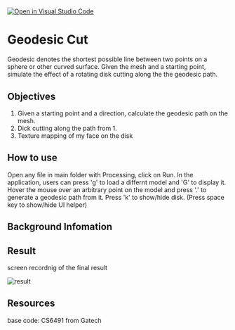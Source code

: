 # 
[![Open in Visual Studio Code](https://classroom.github.com/assets/open-in-vscode-f059dc9a6f8d3a56e377f745f24479a46679e63a5d9fe6f495e02850cd0d8118.svg)](https://classroom.github.com/online_ide?assignment_repo_id=5769067&assignment_repo_type=AssignmentRepo)
# Geodesic Cut

Geodesic denotes the shortest possible line between two points on a sphere or other curved surface. Given the mesh and a starting point, simulate the effect of a rotating disk cutting along the the geodesic path.

## Objectives

1. Given a starting point and a direction, calculate the geodesic path on the mesh. 
2. Dick cutting along the path from 1. 
3. Texture mapping of my face on the disk

## How to use
Open any file in main folder with Processing, click on Run.
In the application, users can press 'g' to load a differnt model and 'G' to display it. 
Hover the mouse over an arbitrary point on the model and press '.' to generate a geodesic path from it. 
Press 'k' to show/hide disk.
(Press space key to show/hide UI helper)

## Background Infomation

## Result
screen recordnig of the final result

![result](p4.gif)

## Resources

base code: CS6491 from Gatech


